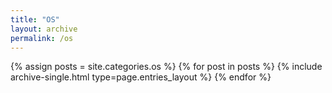 ```yaml
---
title: "OS"
layout: archive
permalink: /os
---
```



{% assign posts = site.categories.os %}
{% for post in posts %} {% include archive-single.html type=page.entries_layout %} {% endfor %}
